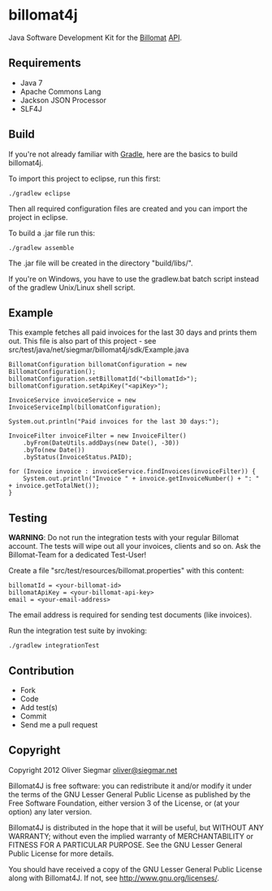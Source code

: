 billomat4j
==========

Java Software Development Kit for the [Billomat](http://www.billomat.com/) [API](http://www.billomat.com/api).


Requirements
------------

- Java 7
- Apache Commons Lang
- Jackson JSON Processor
- SLF4J


Build
-----

If you're not already familiar with [Gradle](http://www.gradle.org/), here are the basics to build billomat4j.

To import this project to eclipse, run this first:

    ./gradlew eclipse

Then all required configuration files are created and you can import the project in eclipse.


To build a .jar file run this:

    ./gradlew assemble

The .jar file will be created in the directory "build/libs/".


If you're on Windows, you have to use the gradlew.bat batch script instead of the gradlew Unix/Linux shell script. 


Example
-------

This example fetches all paid invoices for the last 30 days and prints them out. This file is also part of this project - see src/test/java/net/siegmar/billomat4j/sdk/Example.java

    BillomatConfiguration billomatConfiguration = new BillomatConfiguration();
    billomatConfiguration.setBillomatId("<billomatId>");
    billomatConfiguration.setApiKey("<apiKey>");

    InvoiceService invoiceService = new InvoiceServiceImpl(billomatConfiguration);

    System.out.println("Paid invoices for the last 30 days:");

    InvoiceFilter invoiceFilter = new InvoiceFilter()
        .byFrom(DateUtils.addDays(new Date(), -30))
        .byTo(new Date())
        .byStatus(InvoiceStatus.PAID);

    for (Invoice invoice : invoiceService.findInvoices(invoiceFilter)) {
        System.out.println("Invoice " + invoice.getInvoiceNumber() + ": " + invoice.getTotalNet());
    }


Testing
-------

**WARNING**: Do not run the integration tests with your regular Billomat account. The tests will wipe out all your invoices, clients and so on. Ask the Billomat-Team for a dedicated Test-User!

Create a file "src/test/resources/billomat.properties" with this content:

    billomatId = <your-billomat-id>
    billomatApiKey = <your-billomat-api-key>
    email = <your-email-address>

The email address is required for sending test documents (like invoices).

Run the integration test suite by invoking:

    ./gradlew integrationTest


Contribution
------------

- Fork
- Code
- Add test(s)
- Commit
- Send me a pull request


Copyright
---------

Copyright 2012 Oliver Siegmar <oliver@siegmar.net>

Billomat4J is free software: you can redistribute it and/or modify
it under the terms of the GNU Lesser General Public License as published by
the Free Software Foundation, either version 3 of the License, or
(at your option) any later version.

Billomat4J is distributed in the hope that it will be useful,
but WITHOUT ANY WARRANTY; without even the implied warranty of
MERCHANTABILITY or FITNESS FOR A PARTICULAR PURPOSE.  See the
GNU Lesser General Public License for more details.

You should have received a copy of the GNU Lesser General Public License
along with Billomat4J.  If not, see <http://www.gnu.org/licenses/>.

